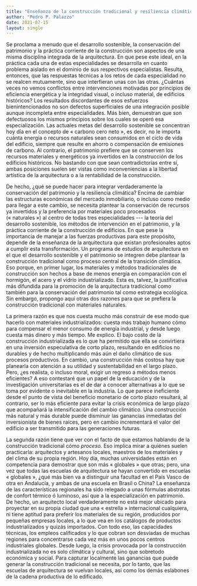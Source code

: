 ```yaml
---
title: "Enseñanza de la construcción tradicional y resiliencia climática"
author: "Pedro P. Palazzo"
date: 2021-07-15
layout: single
---
```


Se proclama a menudo que el desarrollo sostenible, la conservación del
patrimonio y la práctica corriente de la construcción son aspectos de
una misma disciplina integrada de la arquitectura. En que pese este
ideal, en la práctica cada una de estas especialidades se desarrolla en
cuanto problema aislado en el dominio de sus respectivos especialistas.
Resulta, entonces, que las respuestas técnicas a los retos de cada
especialidad no se realcen mutuamente, sino que interfieran unas con las
otras. ¿Cuántas veces no vemos conflictos entre intervenciones motivadas
por principios de eficiencia energética y la integridad visual, o
incluso material, de edificios históricos? Los resultados discordantes
de esos esfuerzos bienintencionados no son defectos superficiales de una
integración posible aunque incompleta entre especialidades. Más bien,
demuestran que son defectuosos los mismos principios sobre los cuales se
operó esa especialización. Las actuales metas del desarrollo sostenible
se concentran hoy día en el concepto de « carbono cero neto », es decir,
no le importa cuánta energía o recursos naturales sean consumidos en el
ciclo de vida del edificio, siempre que resulte en ahorro o compensación
de emisiones de carbono. Al contrario, el patrimonio prefiere que se
conserven los recursos materiales y energéticos ya invertidos en la
construcción de los edificios históricos. No bastando con que sean
contradictorias entre sí, ambas posiciones suelen ser vistas como
inconveniencias a la libertad artística de la arquitectura o a la
rentabilidad de la construcción.

De hecho, ¿qué se puede hacer para integrar verdaderamente la
conservación del patrimonio y la resiliencia climática? Encima de
cambiar las estructuras económicas del mercado inmobiliario, o incluso
como medio para llegar a este cambio, se necesita plantear la
conservación de recursos ya invertidos y la preferencia por materiales
poco procesados (« naturales ») al centro de todas tres especialidades
--- la teoría del desarrollo sostenible, los métodos de intervención en
el patrimonio, y la práctica corriente de la construcción de edificios.
En que pese la importancia de manejar a las fuerzas productivas para
este propósito, depende de la enseñanza de la arquitectura que existan
profesionales aptos a cumplir esta transformación.
Un programa de estudios de arquitectura en el que el desarrollo
sostenible y el patrimonio se integren debe plantear la construcción
tradicional como proceso central de la transición climática. Eso porque,
en primer lugar, los materiales y métodos tradicionales de construcción
son hechos a base de menos energía en comparación con el hormigón, el
acero y el vidrio industrializado. Esta es, talvez, la justificativa más
difundida para la promoción de la arquitectura tradicional como también
para la conservación del patrimonio tal como estrategia ecológica. Sin
embargo, propongo aquí otras dos razones para que se prefiera la
construcción tradicional con materiales naturales.

La primera razón es que nos cuesta mucho más construir de ese modo que
hacerlo con materiales industrializados: cuesta más trabajo humano cómo
para compensar el menor consumo de energía industrial, y desde luego
cuesta más dinero y más tiempo. Me explico. El bajo costo de la
construcción industrializada es lo que ha permitido que ella se
convirtiera en una inversión especulativa de corto plazo, resultando en
edificios no durables y de hecho multiplicando más aún el daño climático
de sus procesos productivos. En cambio, una construcción más costosa hay
que planearla con atención a su utilidad y sustentabilidad en el largo
plazo. Pero, ¿es realista, o incluso moral, exigir un regreso a métodos
menos eficientes? A eso contestaré que un papel de la educación y de la
investigación universitarias es el de dar a conocer alternativas a lo
que se toma por evidente o inevitable en la industria. Lo que parece
ineficiente desde el punto de vista del beneficio monetario de corto
plazo resultará, al contrario, ser lo más eficiente para evitar la
crisis económica de largo plazo que acompañará la intensificación del
cambio climático. Una construcción más natural y más durable puede
disminuir las ganancias inmediatas del inversionista de bienes raíces,
pero en cambio incrementará el valor del edificio a ser transmitido para
las generaciones futuras.

La segunda razón tiene que ver con el facto de que estamos hablando de
la construcción tradicional cómo *proceso.* Eso implica mirar a quiénes
suelen practicarla: arquitectos y artesanos locales, maestros de los
materiales y del clima de su propia región. Hoy día, muchas
universidades están en competencia para demostrar que son más
« globales » que otras; pero, una vez que todas las escuelas de
arquitectura se hayan convertido en escuelas « globales », ¿qué más bien
va a distinguir una facultad en el País Vasco de otra en Andalucía, y
ambas de una escuela en Brasil o China? La enseñanza de las
características regionales ha sido relegado a unas fórmulas abstratas de
confort térmico ó luminoso, así que a la especialización en patrimonio.
De hecho, un arquitecto local verdaderamente no está mejor ubicado para
proyectar en su propia ciudad que una « estrella » internacional
cualquiera, ni tiene aptitud para preferir los materiales de su región,
producidos por pequeñas empresas locales, a lo que vea en los catálogos
de productos industrializados y quizás importados. Con todo eso, las
capacidades técnicas, los empleos calificados y lo que cobran son
desviadas de muchas regiones para concentrarse cada vez más en unos
pocos centros industriales globales. Desde luego, la crisis provocada
por la construcción industrializada no es solo climática y cultural,
sino que sobretodo económica y social. Para capturar localmente las
ganancias que puede generar la construcción tradicional se necesita, por
lo tanto, que las escuelas de arquitectura se vuelvan locales, así como
los demás eslabones de la cadena productiva de lo edificado.

